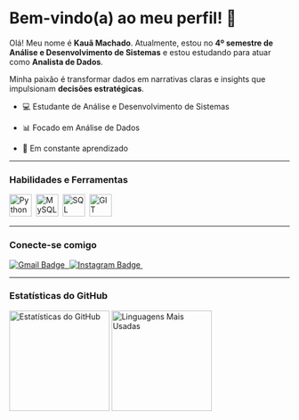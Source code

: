 # Bem-vindo(a) ao meu perfil! 👋

Olá! Meu nome é **Kauã Machado**. Atualmente, estou no **4º semestre de Análise e Desenvolvimento de Sistemas** e estou estudando para atuar como **Analista de Dados**.

Minha paixão é transformar dados em narrativas claras e insights que impulsionam **decisões estratégicas**.

- 💻 Estudante de Análise e Desenvolvimento de Sistemas
  
- 📊 Focado em Análise de Dados

- 🌱 Em constante aprendizado

---

### Habilidades e Ferramentas

<div>
  <img src="https://cdn.jsdelivr.net/gh/devicons/devicon@latest/icons/python/python-original.svg" title="Python" alt="Python" width="40" height="40"/>&nbsp;
  <img src="https://cdn.jsdelivr.net/gh/devicons/devicon@latest/icons/mysql/mysql-original-wordmark.svg" title="MySQL" alt="MySQL" width="40" height="40"/>&nbsp;
  <img src="https://cdn.jsdelivr.net/gh/devicons/devicon@latest/icons/microsoftsqlserver/microsoftsqlserver-plain-wordmark.svg" title="SQL Server" alt="SQL Server" width="40" height="40"/>&nbsp;
  <img src="https://cdn.jsdelivr.net/gh/devicons/devicon@latest/icons/git/git-original.svg" title="GIT" alt="GIT" width="40" height="40"/>&nbsp;
</div>

---

### Conecte-se comigo

<div>
  <a href="kauasilveira.machad@gmail.com">
    <img src="https://img.shields.io/badge/Gmail-D14836?style=for-the-badge&logo=gmail&logoColor=white" alt="Gmail Badge"/>&nbsp;
  </a>
  <a href="https://www.instagram.com/kaua_silver05/">
    <img src="https://img.shields.io/badge/Instagram-E4405F?style=for-the-badge&logo=instagram&logoColor=white" alt="Instagram Badge"/>&nbsp;
  </a>
</div>

---

### Estatísticas do GitHub

<div>
  <img height="180em" src="https://github-readme-stats.vercel.app/api?username=Kaua-NMachado&show_icons=true&locale=pt-br&theme=dark" alt="Estatísticas do GitHub"/>
  <img height="180em" src="https://github-readme-stats.vercel.app/api/top-langs/?username=Kaua-NMachado&layout=compact&theme=dark" alt="Linguagens Mais Usadas"/>
</div>
  


